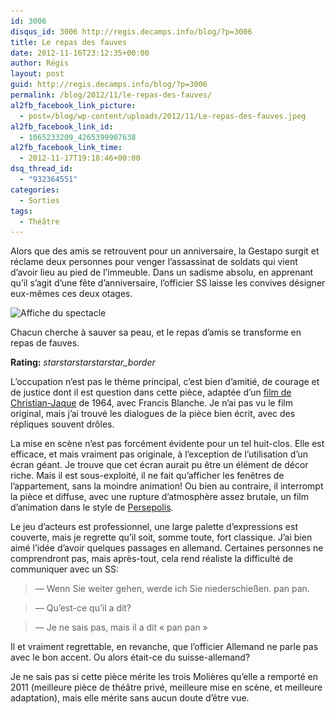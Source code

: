 ```yaml
---
id: 3006
disqus_id: 3006 http://regis.decamps.info/blog/?p=3006
title: Le repas des fauves
date: 2012-11-16T23:12:35+00:00
author: Régis
layout: post
guid: http://regis.decamps.info/blog/?p=3006
permalink: /blog/2012/11/le-repas-des-fauves/
al2fb_facebook_link_picture:
  - post=/blog/wp-content/uploads/2012/11/Le-repas-des-fauves.jpeg
al2fb_facebook_link_id:
  - 1065233209_4265399907638
al2fb_facebook_link_time:
  - 2012-11-17T19:18:46+00:00
dsq_thread_id:
  - "932364551"
categories:
  - Sorties
tags:
  - Théâtre
---
```

Alors que des amis se retrouvent pour un anniversaire, la Gestapo surgit et réclame deux personnes pour venger l’assassinat de soldats qui vient d’avoir lieu au pied de l’immeuble. Dans un sadisme absolu, en apprenant qu’il s’agit d’une fête d’anniversaire, l’officier SS laisse les convives désigner eux-mêmes ces deux otages.
  
<img src="/blog/wp-content/uploads/2012/11/Le-repas-des-fauves.jpeg" alt="Affiche du spectacle" title="Le repas des fauves" width="250" height="342" class="alignright size-full wp-image-3008" srcset="/blog/wp-content/uploads/2012/11/Le-repas-des-fauves.jpeg 250w, /blog/wp-content/uploads/2012/11/Le-repas-des-fauves-219x300.jpeg 219w" sizes="(max-width: 250px) 100vw, 250px" />
  
Chacun cherche à sauver sa peau, et le repas d’amis se transforme en repas de fauves.

**Rating:** <i class="material-icons">star</i><i class="material-icons">star</i><i class="material-icons">star</i><i class="material-icons">star</i><i class="material-icons">star_border</i> 

<!--more-->


  
L’occupation n’est pas le thème principal, c’est bien d’amitié, de courage et de justice dont il est question dans cette pièce, adaptée d’un [film de Christian-Jaque](http://www.imdb.com/title/tt0057930/ "Le Repas des Fauves de Christian-Jaque, IMDb") de 1964, avec Francis Blanche. Je n’ai pas vu le film original, mais j’ai trouvé les dialogues de la pièce bien écrit, avec des répliques souvent drôles.

La mise en scène n’est pas forcément évidente pour un tel huit-clos. Elle est efficace, et mais vraiment pas originale, à l’exception de l’utilisation d’un écran géant. Je trouve que cet écran aurait pu être un élément de décor riche. Mais il est sous-exploité, il ne fait qu’afficher les fenêtres de l’appartement, sans la moindre animation! Ou bien au contraire, il interrompt la pièce et diffuse, avec une rupture d’atmosphère assez brutale, un film d’animation dans le style de [Persepolis](http://www.imdb.com/title/tt0808417/ "Perssepolis, de Vincent Paronnaud, Marjane Satrapi, sur IMDb"). 

Le jeu d’acteurs est professionnel, une large palette d’expressions est couverte, mais je regrette qu’il soit, somme toute, fort classique. J’ai bien aimé l’idée d’avoir quelques passages en allemand. Certaines personnes ne comprendront pas, mais après-tout, cela rend réaliste la difficulté de communiquer avec un SS:

> — Wenn Sie weiter gehen, werde ich Sie niederschießen. pan pan.
  
> — Qu’est-ce qu’il a dit?
  
> — Je ne sais pas, mais il a dit « pan pan » 

Il et vraiment regrettable, en revanche, que l’officier Allemand ne parle pas avec le bon accent. Ou alors était-ce du suisse-allemand?

Je ne sais pas si cette pièce mérite les trois Molières qu’elle a remporté en 2011 (meilleure pièce de théâtre privé, meilleure mise en scène, et meilleure adaptation), mais elle mérite sans aucun doute d’être vue.
